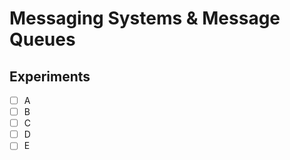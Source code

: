 # Messaging Systems & Message Queues

## Experiments
 - [ ] A
 - [ ] B
 - [ ] C
 - [ ] D 
 - [ ] E 

